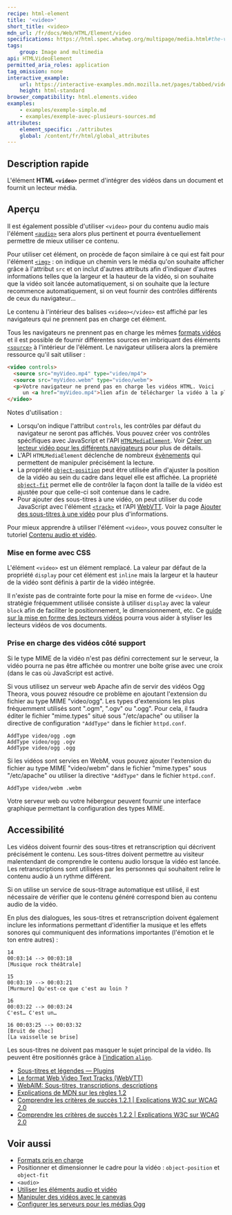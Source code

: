 ```yaml
---
recipe: html-element
title: '<video>'
short_title: <video>
mdn_url: /fr/docs/Web/HTML/Element/video
specifications: https://html.spec.whatwg.org/multipage/media.html#the-video-element
tags:
    group: Image and multimedia
api: HTMLVideoElement
permitted_aria_roles: application
tag_omission: none
interactive_example:
    url: https://interactive-examples.mdn.mozilla.net/pages/tabbed/video.html
    height: html-standard
browser_compatibility: html.elements.video
examples:
    - examples/exemple-simple.md
    - examples/exemple-avec-plusieurs-sources.md
attributes:
    element_specific: ./attributes
    global: /content/fr/html/global_attributes
---
```


## Description rapide

L'élément **HTML `<video>`** permet d'intégrer des vidéos dans un document et fournit un lecteur média.

## Aperçu

Il est également possible d'utiliser `<video>` pour du contenu audio mais l'élément [`<audio>`](/fr/docs/Web/HTML/Element/audio) sera alors plus pertinent et pourra éventuellement permettre de mieux utiliser ce contenu.

Pour utiliser cet élément, on procède de façon similaire à ce qui est fait pour l'élément [`<img>`](/fr/docs/Web/HTML/Element/img) : on indique un chemin vers le média qu'on souhaite afficher grâce à l'attribut `src` et on inclut d'autres attributs afin d'indiquer d'autres informations telles que la largeur et la hauteur de la vidéo, si on souhaite que la vidéo soit lancée automatiquement, si on souhaite que la lecture recommence automatiquement, si on veut fournir des contrôles différents de ceux du navigateur…

Le contenu à l'intérieur des balises `<video></video>` est affiché par les navigateurs qui ne prennent pas en charge cet élément.

Tous les navigateurs ne prennent pas en charge les mêmes [formats vidéos](/fr/docs/Web/HTML/Supported_media_formats) et il est possible de fournir différentes sources en imbriquant des éléments [`<source>`](/fr/docs/Web/HTML/Element/source) à l'intérieur de l'élément. Le navigateur utilisera alors la première ressource qu'il sait utiliser :

```html
<video controls>
  <source src="myVideo.mp4" type="video/mp4">
  <source src="myVideo.webm" type="video/webm">
  <p>Votre navigateur ne prend pas en charge les vidéos HTML. Voici
     un <a href="myVideo.mp4">lien afin de télécharger la vidéo à la place</a>.</p>
</video>
```

Notes d'utilisation :

- Lorsqu'on indique l'attribut `controls`, les contrôles par défaut du navigateur ne seront pas affichés. Vous pouvez créer vos contrôles spécifiques avec JavaScript et l'API
  [`HTMLMediaElement`](/fr/docs/Web/API/HTMLMediaElement). Voir [Créer un lecteur vidéo pour les différents navigateurs](/fr/docs/Web/Apps/Fundamentals/Audio_and_video_delivery/cross_browser_video_player) pour plus de détails.
- L'API 
  `HTMLMediaElement` déclenche de nombreux 
  [évènements](/fr/docs/Web/Guide/Events/Media_events) qui permettent de manipuler précisément la lecture.
- La propriété [`object-position`](/fr/docs/Web/CSS/object-position) peut être utilisée afin d'ajuster la position de la vidéo au sein du cadre dans lequel elle est affichée. La propriété 
  [`object-fit`](/fr/docs/Web/CSS/object-fit) permet elle de contrôler la façon dont la taille de la vidéo est ajustée pour que celle-ci soit contenue dans le cadre.
- Pour ajouter des sous-titres à une vidéo, on peut utiliser du code 
  JavaScript avec l'élément [`<track>`](/fr/docs/Web/HTML/Element/track) et l'API
  [WebVTT](/fr/docs/Web/API/WebVTT_API). Voir la page [Ajouter des sous-titres à une vidéo](/fr/docs/Web/Apps/Fundamentals/Audio_and_video_delivery/Adding_captions_and_subtitles_to_HTML5_video)
  pour plus d'informations.

Pour mieux apprendre à utiliser l'élément `<video>`, vous pouvez consulter le tutoriel
[Contenu audio et vidéo](/fr/docs/Learn/HTML/Multimedia_and_embedding/Video_and_audio_content).

### Mise en forme avec CSS

L'élément `<video>` est un élément remplacé. La valeur par défaut de la propriété `display`
pour cet élément est `inline` mais la largeur et la hauteur de la vidéo sont définis à partir de la vidéo intégrée.

Il n'existe pas de contrainte forte pour la mise en forme de `<video>`. Une stratégie fréquemment utilisée consiste à utiliser `display` avec la valeur `block` afin de faciliter le positionnement, le dimensionnement, etc. Ce [guide sur la mise en forme des lecteurs vidéos](/fr/docs/Web/Apps/Fundamentals/Audio_and_video_delivery/Video_player_styling_basics)
pourra vous aider à styliser les lecteurs vidéos de vos documents.

### Prise en charge des vidéos côté support

Si le type MIME de la vidéo n'est pas défini correctement sur le serveur, la vidéo pourra ne pas être affichée ou montrer une boîte grise avec une croix (dans le cas où JavaScript est activé.

Si vous utilisez un serveur web Apache afin de servir des vidéos Ogg Theora, vous pouvez résoudre ce problème en ajoutant l'extension du fichier au type MIME "video/ogg". Les types d'extensions les plus fréquemment utilisés sont ".ogm",
".ogv" ou ".ogg". Pour cela, il faudra éditer le fichier "mime.types" situé sous 
"/etc/apache" ou utiliser la directive de configuration `"AddType"` dans le fichier 
`httpd.conf`.

```
AddType video/ogg .ogm
AddType video/ogg .ogv
AddType video/ogg .ogg
```

Si les vidéos sont servies en WebM, vous pouvez ajouter l'extension du fichier au type MIME "video/webm" dans le fichier 
"mime.types" sous "/etc/apache" ou utiliser la directive `"AddType"` dans le fichier `httpd.conf`.

```
AddType video/webm .webm
```

Votre serveur web ou votre hébergeur peuvent fournir une interface graphique permettant la configuration des types MIME.

## Accessibilité

Les vidéos doivent fournir des sous-titres et retranscription qui décrivent précisément le contenu. Les sous-titres doivent permettre au visiteur malentendant de comprendre le contenu audio lorsque la vidéo est lancée. Les retranscriptions sont utilisées par les personnes qui souhaitent relire le contenu audio à un rythme différent.

Si on utilise un service de sous-titrage automatique est utilisé, il est nécessaire de vérifier que le contenu généré correspond bien au contenu audio de la vidéo.

En plus des dialogues, les sous-titres et retranscription doivent également inclure les informations permettant d'identifier la musique et les effets sonores qui communiquent des informations importantes (l'émotion et le ton entre autres) :

```
14
00:03:14 --> 00:03:18
[Musique rock théâtrale]

15 
00:03:19 --> 00:03:21
[Murmure] Qu'est-ce que c'est au loin ?

16
00:03:22 --> 00:03:24
C'est… C'est un…

16 00:03:25 --> 00:03:32
[Bruit de choc]
[La vaisselle se brise]
```

Les sous-titres ne doivent pas masquer le sujet principal de la vidéo. Ils peuvent être positionnés grâce à [l'indication `align`]("/fr/docs/Web/API/WebVTT_API#Cue_settings").

- [Sous-titres et légendes — Plugins](/fr/docs/Plugins/Flash_to_HTML5/Video/Subtitles_captions)
- [Le format Web Video Text Tracks (WebVTT)](/fr/docs/Web/API/WebVTT_API)
- [WebAIM: Sous-titres, transcriptions, descriptions](https://webaim.org/techniques/captions/)
- [Explications de MDN sur les règles 1.2](/fr/docs/Web/Accessibility/Understanding_WCAG/Perceivable#Guideline_1.2_—_Providing_text_alternatives_for_time-based_media)
- [Comprendre les critères de succès 1.2.1 | Explications W3C sur WCAG 2.0](https://www.w3.org/TR/UNDERSTANDING-WCAG20/media-equiv-av-only-alt.html)
- [Comprendre les critères de succès 1.2.2 | Explications W3C sur WCAG 2.0](https://www.w3.org/TR/UNDERSTANDING-WCAG20/media-equiv-captions.html)

## Voir aussi

- [Formats pris en charge](/fr/docs/Media_formats_supported_by_the_audio_and_video_elements)
- Positionner et dimensionner le cadre pour la vidéo :
  `object-position` et `object-fit`
- `<audio>`
- [Utiliser les éléments audio et vidéo](/fr/docs/Using_HTML5_audio_and_video)
- [Manipuler des vidéos avec le canevas](/fr/docs/Manipulating_video_using_canvas)
- [Configurer les serveurs pour les médias Ogg](/fr/docs/Configuring_servers_for_Ogg_media)
